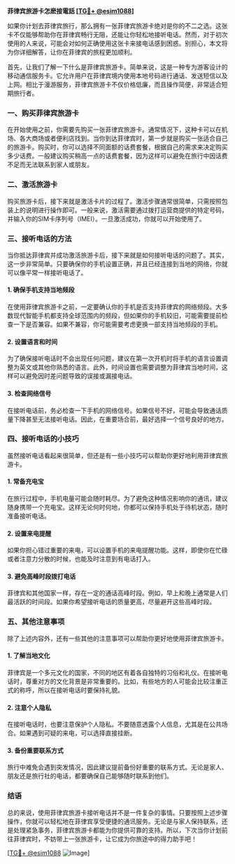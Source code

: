**菲律宾旅游卡怎麽接電話 [[TG💪+ @esim1088](https://t.me/s/esim1088)]**

如果你计划去菲律宾旅行，那么拥有一张菲律宾旅游卡绝对是你的不二之选。这张卡不仅能够帮助你在菲律宾畅行无阻，还能让你轻松地接听电话。然而，对于初次使用的人来说，可能会对如何正确使用这张卡来接电话感到困惑。别担心，本文将为你详细解答，让你在菲律宾的旅程更加顺利。

首先，让我们了解一下什么是菲律宾旅游卡。简单来说，这是一种专为游客设计的移动通信服务卡。它允许用户在菲律宾境内使用本地号码进行通话、发送短信以及上网。相比于漫游服务，菲律宾旅游卡不仅价格低廉，而且操作简便，非常适合短期旅行者。

### **一、购买菲律宾旅游卡**

在开始使用之前，你需要先购买一张菲律宾旅游卡。通常情况下，这种卡可以在机场、各大商场或者便利店找到。当你到达菲律宾时，第一步就是购买一张适合自己的旅游卡。购买时，你可以选择不同面额的话费套餐，根据自己的需求来决定购买多少话费。一般建议购买稍高一点的话费套餐，因为这样可以避免在旅行中因话费不足而无法联系到家人或朋友。

### **二、激活旅游卡**

购买旅游卡后，接下来就是激活卡片的过程了。激活步骤通常很简单，只需按照包装上的说明进行操作即可。一般来说，激活需要通过拨打运营商提供的特定号码，并输入你的SIM卡序列号（IMEI）。一旦激活成功，你就可以开始使用了。

### **三、接听电话的方法**

当你抵达菲律宾并成功激活旅游卡后，接下来就是如何接听电话的问题了。其实，这一步非常简单。只要确保你的手机设置正确，并且已经连接到当地的网络，你就可以像平常一样接听电话了。

#### **1. 确保手机支持当地频段**

在使用菲律宾旅游卡之前，一定要确认你的手机是否支持菲律宾的网络频段。大多数现代智能手机都支持全球范围内的频段，但如果你的手机较旧，可能需要提前检查一下是否兼容。如果不兼容，你可能需要考虑更换一部支持当地频段的手机。

#### **2. 设置语言和时间**

为了确保接听电话时不会出现任何问题，建议在第一次开机时将手机的语言设置调整为英文或其他你熟悉的语言。此外，时间设置也需要调整为菲律宾当地时间，这样可以避免因时差问题导致的误接或漏接电话。

#### **3. 检查网络信号**

在接听电话前，务必检查一下手机的网络信号。如果信号不好，可能会导致通话质量下降甚至无法接听电话。因此，在重要场合前，最好选择一个信号良好的地方。

### **四、接听电话的小技巧**

虽然接听电话看起来很简单，但还是有一些小技巧可以帮助你更好地利用菲律宾旅游卡。

#### **1. 常备充电宝**

在旅行过程中，手机电量可能会随时耗尽。为了避免这种情况影响你的通讯，建议随身携带一个充电宝。这样无论何时何地，你都可以保持手机处于待机状态，随时准备接听电话。

#### **2. 设置来电提醒**

如果你担心错过重要的来电，可以设置手机的来电提醒功能。这样，即使你在忙碌或者注意力分散的时候，也能及时注意到有电话打入。

#### **3. 避免高峰时段拨打电话**

菲律宾和其他国家一样，存在一定的通话高峰时段。例如，早上和晚上通常是人们最活跃的时间段。如果你希望接听电话的质量更高，尽量避开这些高峰时段。

### **五、其他注意事项**

除了上述内容外，还有一些其他的注意事项可以帮助你更好地使用菲律宾旅游卡。

#### **1. 了解当地文化**

菲律宾是一个多元文化的国家，不同的地区有着各自独特的习俗和礼仪。在接听电话时，尊重对方的文化背景是非常重要的。比如，有些地方的人可能会比较注重正式的称呼，所以在接听电话时要保持礼貌。

#### **2. 注意个人隐私**

在接听电话时，也要注意保护个人隐私。不要随意透露个人信息，尤其是在公共场合。如果遇到可疑的来电，可以选择直接挂断。

#### **3. 备份重要联系方式**

旅行中难免会遇到突发情况，因此建议提前备份好重要的联系方式。无论是家人、朋友还是旅行社的电话，都要确保自己能够随时联系到他们。

### **结语**

总的来说，使用菲律宾旅游卡接听电话并不是一件复杂的事情。只要按照上述步骤操作，你就可以轻松地在菲律宾享受便捷的通讯服务。无论是与家人保持联系，还是处理紧急事务，菲律宾旅游卡都能为你提供可靠的支持。所以，下次当你计划前往菲律宾时，不妨带上一张旅游卡，让它成为你旅途中的得力助手吧！

[[TG💪+ @esim1088](https://t.me/s/esim1088) ![Image](https://i.postimg.cc/4NQfJmqS/Snipaste-2025-05-13-00-14-12.png)]